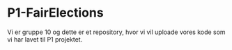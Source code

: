 # P1-FairElections
Vi er gruppe 10 og dette er et repository, hvor vi vil uploade vores kode som vi har lavet til P1 projektet. 
